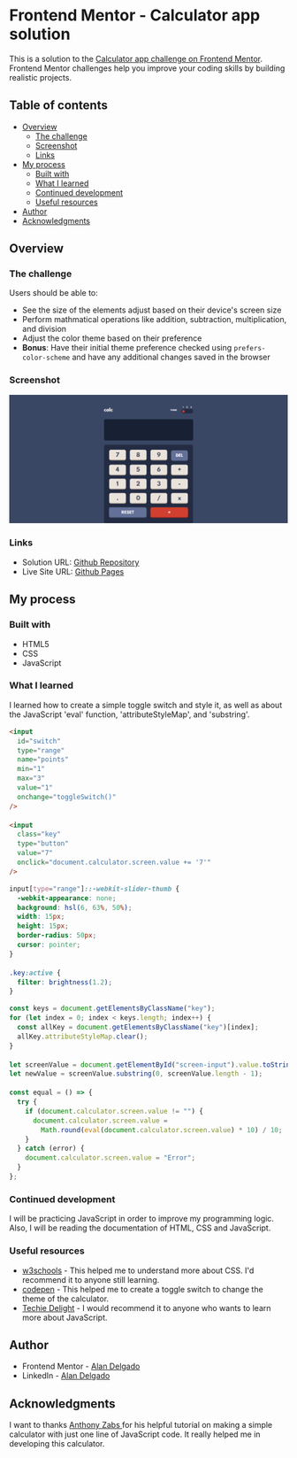 # Frontend Mentor - Calculator app solution

This is a solution to the [Calculator app challenge on Frontend Mentor](https://www.frontendmentor.io/challenges/calculator-app-9lteq5N29). Frontend Mentor challenges help you improve your coding skills by building realistic projects.

## Table of contents

- [Overview](#overview)
  - [The challenge](#the-challenge)
  - [Screenshot](#screenshot)
  - [Links](#links)
- [My process](#my-process)
  - [Built with](#built-with)
  - [What I learned](#what-i-learned)
  - [Continued development](#continued-development)
  - [Useful resources](#useful-resources)
- [Author](#author)
- [Acknowledgments](#acknowledgments)

## Overview

### The challenge

Users should be able to:

- See the size of the elements adjust based on their device's screen size
- Perform mathmatical operations like addition, subtraction, multiplication, and division
- Adjust the color theme based on their preference
- **Bonus**: Have their initial theme preference checked using `prefers-color-scheme` and have any additional changes saved in the browser

### Screenshot

![](design/mySolution.png)

### Links

- Solution URL: [Github Repository](https://github.com/AlanJVD/Calculator-app)
- Live Site URL: [Github Pages](https://alanjvd.github.io/Calculator-app/)

## My process

### Built with

- HTML5
- CSS
- JavaScript

### What I learned

I learned how to create a simple toggle switch and style it, as well as about the JavaScript 'eval' function, 'attributeStyleMap', and 'substring'.

```html
<input
  id="switch"
  type="range"
  name="points"
  min="1"
  max="3"
  value="1"
  onchange="toggleSwitch()"
/>

<input
  class="key"
  type="button"
  value="7"
  onclick="document.calculator.screen.value += '7'"
/>
```

```css
input[type="range"]::-webkit-slider-thumb {
  -webkit-appearance: none;
  background: hsl(6, 63%, 50%);
  width: 15px;
  height: 15px;
  border-radius: 50px;
  cursor: pointer;
}

.key:active {
  filter: brightness(1.2);
}
```

```js
const keys = document.getElementsByClassName("key");
for (let index = 0; index < keys.length; index++) {
  const allKey = document.getElementsByClassName("key")[index];
  allKey.attributeStyleMap.clear();
}

let screenValue = document.getElementById("screen-input").value.toString();
let newValue = screenValue.substring(0, screenValue.length - 1);

const equal = () => {
  try {
    if (document.calculator.screen.value != "") {
      document.calculator.screen.value =
        Math.round(eval(document.calculator.screen.value) * 10) / 10;
    }
  } catch (error) {
    document.calculator.screen.value = "Error";
  }
};
```

### Continued development

I will be practicing JavaScript in order to improve my programming logic. Also, I will be reading the documentation of HTML, CSS and JavaScript.

### Useful resources

- [w3schools](https://www.w3schools.com/) - This helped me to understand more about CSS. I'd recommend it to anyone still learning.
- [codepen](https://codepen.io/) - This helped me to create a toggle switch to change the theme of the calculator.
- [Techie Delight](https://www.techiedelight.com/es/) - I would recommend it to anyone who wants to learn more about JavaScript.

## Author

- Frontend Mentor - [Alan Delgado](https://www.frontendmentor.io/profile/AlanJVD)
- LinkedIn - [Alan Delgado](https://www.linkedin.com/in/alan-delgado-528629256/)

## Acknowledgments

I want to thanks [Anthony Zabs ](https://www.youtube.com/@AnthonyZabs) for his helpful tutorial on making a simple calculator with just one line of JavaScript code. It really helped me in developing this calculator.
